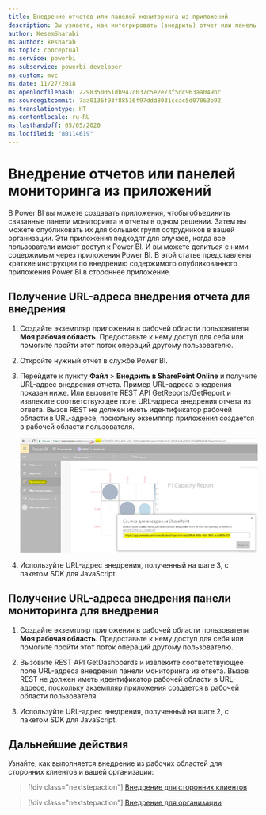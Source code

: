 ```yaml
---
title: Внедрение отчетов или панелей мониторинга из приложений
description: Вы узнаете, как интегрировать (внедрить) отчет или панель мониторинга из приложения Power BI, а не из рабочей области.
author: KesemSharabi
ms.author: kesharab
ms.topic: conceptual
ms.service: powerbi
ms.subservice: powerbi-developer
ms.custom: mvc
ms.date: 11/27/2018
ms.openlocfilehash: 2298350051db947c037c5e2e73f5dc963aa049bc
ms.sourcegitcommit: 7aa0136f93f88516f97ddd8031ccac5d07863b92
ms.translationtype: HT
ms.contentlocale: ru-RU
ms.lasthandoff: 05/05/2020
ms.locfileid: "80114619"
---
```

# <a name="embed-reports-or-dashboards-from-apps"></a>Внедрение отчетов или панелей мониторинга из приложений

В Power BI вы можете создавать приложения, чтобы объединить связанные панели мониторинга и отчеты в одном решении. Затем вы можете опубликовать их для больших групп сотрудников в вашей организации. Эти приложения подходят для случаев, когда все пользователи имеют доступ к Power BI. И вы можете делиться с ними содержимым через приложения Power BI. В этой статье представлены краткие инструкции по внедрению содержимого опубликованного приложения Power BI в стороннее приложение.

## <a name="grab-a-report-embedurl-for-embedding"></a>Получение URL-адреса внедрения отчета для внедрения

1. Создайте экземпляр приложения в рабочей области пользователя **Моя рабочая область**. Предоставьте к нему доступ для себя или помогите пройти этот поток операций другому пользователю.

2. Откройте нужный отчет в службе Power BI.

3. Перейдите к пункту **Файл** > **Внедрить в SharePoint Online** и получите URL-адрес внедрения отчета. Пример URL-адреса внедрения показан ниже. Или вызовите REST API GetReports/GetReport и извлеките соответствующее поле URL-адреса внедрения отчета из ответа. Вызов REST не должен иметь идентификатор рабочей области в URL-адресе, поскольку экземпляр приложения создается в рабочей области пользователя.

    ![Внедрение из приложений](media/embed-from-apps/embed-from-app.png)

4. Используйте URL-адрес внедрения, полученный на шаге 3, с пакетом SDK для JavaScript.

## <a name="grab-a-dashboard-embedurl-for-embedding"></a>Получение URL-адреса внедрения панели мониторинга для внедрения

1. Создайте экземпляр приложения в рабочей области пользователя **Моя рабочая область**. Предоставьте к нему доступ для себя или помогите пройти этот поток операций другому пользователю.

2. Вызовите REST API GetDashboards и извлеките соответствующее поле URL-адреса внедрения панели мониторинга из ответа. Вызов REST не должен иметь идентификатор рабочей области в URL-адресе, поскольку экземпляр приложения создается в рабочей области пользователя.

3. Используйте URL-адрес внедрения, полученный на шаге 2, с пакетом SDK для JavaScript.

## <a name="next-steps"></a>Дальнейшие действия

Узнайте, как выполняется внедрение из рабочих областей для сторонних клиентов и вашей организации:

> [!div class="nextstepaction"]
>[Внедрение для сторонних клиентов](embed-sample-for-customers.md)

> [!div class="nextstepaction"]
>[Внедрение для организации](embed-sample-for-your-organization.md)
